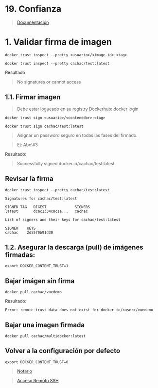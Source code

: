 # 19. Confianza <!-- omit in TOC -->

>[Documentación](https://docs.docker.com/engine/security/)
# 1. Validar firma de imagen

```vim
docker trust inspect --pretty <usuario>/<image-id>:<tag>

docker trust inspect --pretty cachac/test:latest
```
Resultado
> No signatures or cannot access

## 1.1. Firmar imagen

> Debe estar logueado en su registry Dockerhub: docker login

```
docker trust sign <usuario>/<contenedor>:<tag>

docker trust sign cachac/test:latest
```

> Asignar un password seguro en todas las fases del firmado.

> Ej: Abc!#3

Resultado:
> Successfully signed docker.io/cachac/test:latest

## Revisar la firma
```vim
docker trust inspect --pretty cachac/test:latest
```
```
Signatures for cachac/test:latest

SIGNED TAG   DIGEST             SIGNERS
latest       dcac1334c8c1a...   cachac

List of signers and their keys for cachac/test:latest

SIGNER    KEYS
cachac    2d5570b91d30
```

## 1.2. Asegurar la descarga (pull) de imágenes firmadas:

```vim
export DOCKER_CONTENT_TRUST=1
```

## Bajar imágen sin firma
```vim
docker pull cachac/vuedemo
```

Resultado:
```
Error: remote trust data does not exist for docker.io/<user>/vuedemo

```

## Bajar una imagen firmada
```vim
docker pull cachac/multidocker:latest
```

## Volver a la configuración por defecto
```vim
export DOCKER_CONTENT_TRUST=0
```

> [Notario](https://docs.docker.com/engine/security/trust/deploying_notary/)

> [Acceso Remoto SSH](https://docs.docker.com/engine/security/protect-access/)
